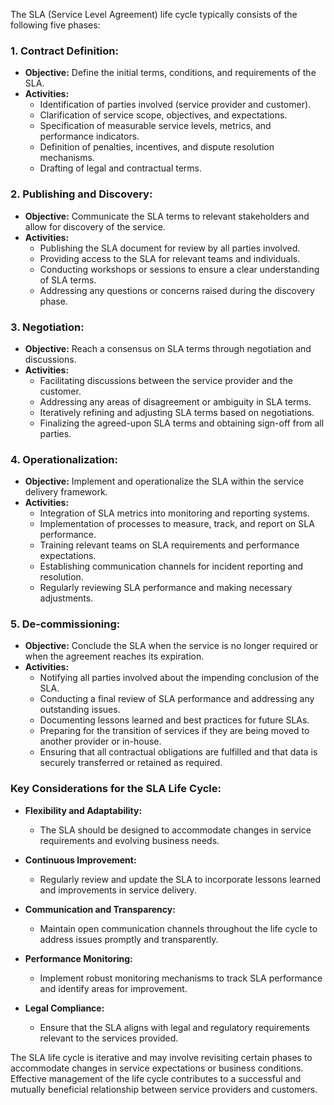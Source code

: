 The SLA (Service Level Agreement) life cycle typically consists of the following five phases:

### 1. Contract Definition:
   - **Objective:** Define the initial terms, conditions, and requirements of the SLA.
   - **Activities:**
     - Identification of parties involved (service provider and customer).
     - Clarification of service scope, objectives, and expectations.
     - Specification of measurable service levels, metrics, and performance indicators.
     - Definition of penalties, incentives, and dispute resolution mechanisms.
     - Drafting of legal and contractual terms.

### 2. Publishing and Discovery:
   - **Objective:** Communicate the SLA terms to relevant stakeholders and allow for discovery of the service.
   - **Activities:**
     - Publishing the SLA document for review by all parties involved.
     - Providing access to the SLA for relevant teams and individuals.
     - Conducting workshops or sessions to ensure a clear understanding of SLA terms.
     - Addressing any questions or concerns raised during the discovery phase.

### 3. Negotiation:
   - **Objective:** Reach a consensus on SLA terms through negotiation and discussions.
   - **Activities:**
     - Facilitating discussions between the service provider and the customer.
     - Addressing any areas of disagreement or ambiguity in SLA terms.
     - Iteratively refining and adjusting SLA terms based on negotiations.
     - Finalizing the agreed-upon SLA terms and obtaining sign-off from all parties.

### 4. Operationalization:
   - **Objective:** Implement and operationalize the SLA within the service delivery framework.
   - **Activities:**
     - Integration of SLA metrics into monitoring and reporting systems.
     - Implementation of processes to measure, track, and report on SLA performance.
     - Training relevant teams on SLA requirements and performance expectations.
     - Establishing communication channels for incident reporting and resolution.
     - Regularly reviewing SLA performance and making necessary adjustments.

### 5. De-commissioning:
   - **Objective:** Conclude the SLA when the service is no longer required or when the agreement reaches its expiration.
   - **Activities:**
     - Notifying all parties involved about the impending conclusion of the SLA.
     - Conducting a final review of SLA performance and addressing any outstanding issues.
     - Documenting lessons learned and best practices for future SLAs.
     - Preparing for the transition of services if they are being moved to another provider or in-house.
     - Ensuring that all contractual obligations are fulfilled and that data is securely transferred or retained as required.

### Key Considerations for the SLA Life Cycle:
- **Flexibility and Adaptability:**
  - The SLA should be designed to accommodate changes in service requirements and evolving business needs.

- **Continuous Improvement:**
  - Regularly review and update the SLA to incorporate lessons learned and improvements in service delivery.

- **Communication and Transparency:**
  - Maintain open communication channels throughout the life cycle to address issues promptly and transparently.

- **Performance Monitoring:**
  - Implement robust monitoring mechanisms to track SLA performance and identify areas for improvement.

- **Legal Compliance:**
  - Ensure that the SLA aligns with legal and regulatory requirements relevant to the services provided.

The SLA life cycle is iterative and may involve revisiting certain phases to accommodate changes in service expectations or business conditions. Effective management of the life cycle contributes to a successful and mutually beneficial relationship between service providers and customers.
